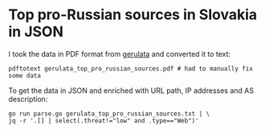 # Top pro-Russian sources in Slovakia in JSON

I took the data in PDF format from [gerulata][1] and converted it to text:

```
pdftotext gerulata_top_pro_russian_sources.pdf # had to manually fix some data
```

To get the data in JSON and enriched with URL path, IP addresses and AS
description:

```
go run parse.go gerulata_top_pro_russian_sources.txt | \
jq -r '.[] | select(.threat!="low" and .type=="Web")'
```

[1]: https://blog.gerulata.com/russian-propaganda-network-in-slovakia/
